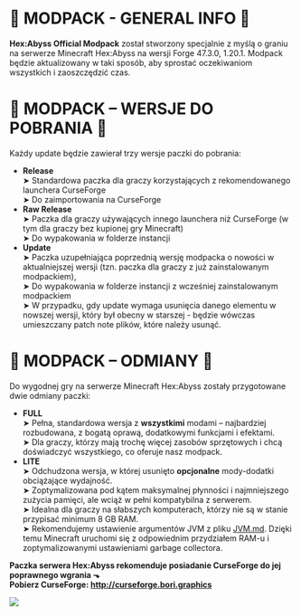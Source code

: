 # 🔹 MODPACK - GENERAL INFO 🔹
**Hex:Abyss Official Modpack** został stworzony specjalnie z myślą o graniu na serwerze Minecraft Hex:Abyss na wersji Forge 47.3.0, 1.20.1.
Modpack będzie aktualizowany w taki sposób, aby sprostać oczekiwaniom wszystkich i zaoszczędzić czas. 

# 🔹 MODPACK – WERSJE DO POBRANIA 🔹
Każdy update będzie zawierał trzy wersje paczki do pobrania:
- **Release**<br>
  ➤ Standardowa paczka dla graczy korzystających z rekomendowanego launchera CurseForge<br>
  ➤ Do zaimportowania na CurseForge
- **Raw Release**<br>
  ➤ Paczka dla graczy używających innego launchera niż CurseForge (w tym dla graczy bez kupionej gry Minecraft)<br>
  ➤ Do wypakowania w folderze instancji
- **Update**<br>
  ➤ Paczka uzupełniająca poprzednią wersję modpacka o nowości w aktualniejszej wersji (tzn. paczka dla graczy z już zainstalowanym modpackiem),<br>
  ➤ Do wypakowania w folderze instancji z wcześniej zainstalowanym modpackiem<br>
  ➤ W przypadku, gdy update wymaga usunięcia danego elementu w nowszej wersji, który był obecny w starszej - będzie wówczas umieszczany patch note plików, które należy usunąć.

# 🔹 MODPACK – ODMIANY 🔹
Do wygodnej gry na serwerze Minecraft Hex:Abyss zostały przygotowane dwie odmiany paczki:
- **FULL**  
  ➤ Pełna, standardowa wersja z **wszystkimi** modami – najbardziej rozbudowana, z bogatą oprawą, dodatkowymi funkcjami i efektami.  
  ➤ Dla graczy, którzy mają trochę więcej zasobów sprzętowych i chcą doświadczyć wszystkiego, co oferuje nasz modpack.
- **LITE**  
  ➤ Odchudzona wersja, w której usunięto **opcjonalne** mody-dodatki obciążające wydajność.  
  ➤ Zoptymalizowana pod kątem maksymalnej płynności i najmniejszego zużycia pamięci, ale wciąż w pełni kompatybilna z serwerem.  
  ➤ Idealna dla graczy na słabszych komputerach, którzy nie są w stanie przypisać minimum 8 GB RAM.<br>
  ➤ Rekomendujemy ustawienie argumentów JVM z pliku [JVM.md](https://github.com/borianek/hexabyss/blob/main/JVM.md). Dzięki temu Minecraft uruchomi się z odpowiednim przydziałem RAM-u i zoptymalizowanymi ustawieniami garbage collectora.

**Paczka serwera Hex:Abyss rekomenduje posiadanie CurseForge do jej poprawnego wgrania ⬎<br>
Pobierz CurseForge: http://curseforge.bori.graphics**

![](https://github.com/user-attachments/assets/bfb4e4b0-5190-4e0d-88fe-0b692f32156a)
